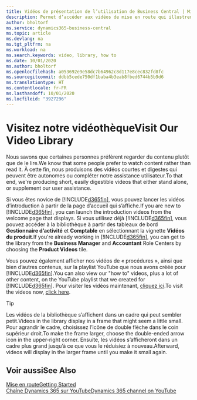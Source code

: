 ```yaml
---
title: Vidéos de présentation de l’utilisation de Business Central | Microsoft Docs
description: Permet d’accéder aux vidéos de mise en route qui illustrent comment effectuer des tâches courantes.
author: bholtorf
ms.service: dynamics365-business-central
ms.topic: article
ms.devlang: na
ms.tgt_pltfrm: na
ms.workload: na
ms.search.keywords: video, library, how to
ms.date: 10/01/2020
ms.author: bholtorf
ms.openlocfilehash: a053692e9e58dc7b64962c8d117e8cec832fd8fc
ms.sourcegitcommit: ddbb5cede750df1baba4b3eab8fbed6744b5b9d6
ms.translationtype: HT
ms.contentlocale: fr-FR
ms.lasthandoff: 10/01/2020
ms.locfileid: "3927296"
---
```

# <a name="visit-our-video-library"></a><span data-ttu-id="5b25f-103">Visitez notre vidéothèque</span><span class="sxs-lookup"><span data-stu-id="5b25f-103">Visit Our Video Library</span></span>

<span data-ttu-id="5b25f-104">Nous savons que certaines personnes préfèrent regarder du contenu plutôt que de le lire.</span><span class="sxs-lookup"><span data-stu-id="5b25f-104">We know that some people prefer to watch content rather than read it.</span></span> <span data-ttu-id="5b25f-105">À cette fin, nous produisons des vidéos courtes et digestes qui peuvent être autonomes ou compléter notre assistance utilisateur.</span><span class="sxs-lookup"><span data-stu-id="5b25f-105">To that end, we're producing short, easily digestible videos that either stand alone, or supplement our user assistance.</span></span>  

<span data-ttu-id="5b25f-106">Si vous êtes novice de [!INCLUDE[d365fin](includes/d365fin_md.md)], vous pouvez lancer les vidéos d’introduction à partir de la page d’accueil qui s’affiche.</span><span class="sxs-lookup"><span data-stu-id="5b25f-106">If you are new to [!INCLUDE[d365fin](includes/d365fin_md.md)], you can launch the introduction videos from the welcome page that displays.</span></span> <span data-ttu-id="5b25f-107">Si vous utilisez déjà [!INCLUDE[d365fin](includes/d365fin_md.md)], vous pouvez accéder à la bibliothèque à partir des tableaux de bord **Gestionnaire d’activité** et **Comptable** en sélectionnant la vignette **Vidéos du produit**.</span><span class="sxs-lookup"><span data-stu-id="5b25f-107">If you're already working in [!INCLUDE[d365fin](includes/d365fin_md.md)], you can get to the library from the **Business Manager** and **Accountant** Role Centers by choosing the **Product Videos** tile.</span></span>  

<span data-ttu-id="5b25f-108">Vous pouvez également afficher nos vidéos de « procédures », ainsi que bien d’autres contenus, sur la playlist YouTube que nous avons créée pour [!INCLUDE[d365fin](includes/d365fin_md.md)].</span><span class="sxs-lookup"><span data-stu-id="5b25f-108">You can also view our "how to" videos, plus a lot of other content, on the YouTube playlist that we created for [!INCLUDE[d365fin](includes/d365fin_md.md)].</span></span> <span data-ttu-id="5b25f-109">Pour visiter les vidéos maintenant, [cliquez ici](https://go.microsoft.com/fwlink/?linkid=851533).</span><span class="sxs-lookup"><span data-stu-id="5b25f-109">To visit the videos now, [click here](https://go.microsoft.com/fwlink/?linkid=851533).</span></span>

> [!Tip]  
> <span data-ttu-id="5b25f-110">Les vidéos de la bibliothèque s’affichent dans un cadre qui peut sembler petit.</span><span class="sxs-lookup"><span data-stu-id="5b25f-110">Videos in the library display in a frame that might seem a little small.</span></span> <span data-ttu-id="5b25f-111">Pour agrandir le cadre, choisissez l’icône de double flèche dans le coin supérieur droit.</span><span class="sxs-lookup"><span data-stu-id="5b25f-111">To make the frame larger, choose the double-ended arrow icon in the upper-right corner.</span></span> <span data-ttu-id="5b25f-112">Ensuite, les vidéos s’afficheront dans un cadre plus grand jusqu’à ce que vous le réduisiez à nouveau.</span><span class="sxs-lookup"><span data-stu-id="5b25f-112">Afterward, videos will display in the larger frame until you make it small again.</span></span>

## <a name="see-also"></a><span data-ttu-id="5b25f-113">Voir aussi</span><span class="sxs-lookup"><span data-stu-id="5b25f-113">See Also</span></span>

[<span data-ttu-id="5b25f-114">Mise en route</span><span class="sxs-lookup"><span data-stu-id="5b25f-114">Getting Started</span></span>](product-get-started.md)  
[<span data-ttu-id="5b25f-115">Chaîne Dynamics 365 sur YouTube</span><span class="sxs-lookup"><span data-stu-id="5b25f-115">Dynamics 365 channel on YouTube</span></span>](https://www.youtube.com/channel/UCJGCg4rB3QSs8y_1FquelBQ)  
